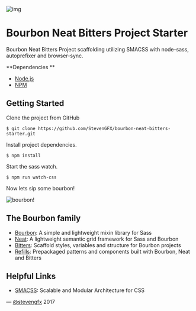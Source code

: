 ![img](https://img.shields.io/badge/status-work--in--progress-yellow.svg)

Bourbon Neat Bitters Project Starter
===========

Bourbon Neat Bitters Project scaffolding utilizing SMACSS with node-sass, autoprefixer and browser-sync.

**Dependencies **

- [Node.js](https://nodejs.org)
- [NPM](http://www.npmjs.com)

## Getting Started

Clone the project from GitHub

```
$ git clone https://github.com/StevenGFX/bourbon-neat-bitters-starter.git
```

Install project dependencies.

```
$ npm install
```

Start the sass watch.

```
$ npm run watch-css
```

Now lets sip some bourbon!

![bourbon!](http://i.imgur.com/3oQtmOB.gif)

## The Bourbon family

- [Bourbon](https://github.com/thoughtbot/bourbon): A simple and lightweight mixin library for Sass
- [Neat](https://github.com/thoughtbot/neat): A lightweight semantic grid framework for Sass and Bourbon
- [Bitters](https://github.com/thoughtbot/bitters): Scaffold styles, variables and structure for Bourbon projects
- [Refills](https://github.com/thoughtbot/refills): Prepackaged patterns and components built with Bourbon, Neat and Bitters

## Helpful Links

- [SMACSS](https://smacss.com): Scalable and Modular Architecture for CSS

&mdash; [@stevengfx](https://twitter.com/stevengfx) 2017

